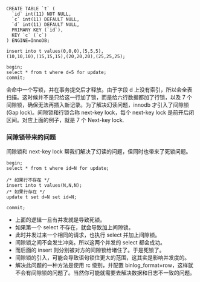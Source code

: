 ```
CREATE TABLE `t` (
  `id` int(11) NOT NULL,
  `c` int(11) DEFAULT NULL,
  `d` int(11) DEFAULT NULL,
  PRIMARY KEY (`id`),
  KEY `c` (`c`)
) ENGINE=InnoDB;

insert into t values(0,0,0),(5,5,5),
(10,10,10),(15,15,15),(20,20,20),(25,25,25);
```

```
begin;
select * from t where d=5 for update;
commit;
```

会命中一个写锁，并在事务提交后才释放。由于字段 d 上没有索引，所以会全表扫描。这时候并不是只给这一行加了锁，而是给六行数据都加了行锁，以及 7 个间隙锁，确保无法再插入新记录。为了解决幻读问题，innodb 才引入了间隙锁(Gap lock)。间隙锁和行锁合称 next-key lock，每个 next-key lock 是前开后闭区间。对应上面的例子，就是 7 个 Next-key lock.

### 间隙锁带来的问题

间隙锁和 next-key lock 帮我们解决了幻读的问题，但同时也带来了死锁问题。

```
begin;
select * from t where id=N for update;

/* 如果行不存在 */
insert into t values(N,N,N);
/* 如果行存在 */
update t set d=N set id=N;

commit;
```

- 上面的逻辑一旦有并发就是导致死锁。
- 如果第一个 select 不存在，就会导致加上间隙锁。
- 此时并发过来一个相同的请求，也执行 select 并加上间隙锁。
- 间隙锁之间不会发生冲突。所以这两个并发的 select 都会成功。
- 而后面的 insert 则分别被对方的间隙锁给堵住了。于是死锁了。
- 间隙锁的引入，可能会导致语句锁住更大的范围，这其实是影响并发度的。
- 解决此问题的一种方法是使用 rc 级别，并配置 binlog_format=row，这样就不会有间隙锁的问题了。当然你可能就需要去解决数据和日志不一致的问题。
